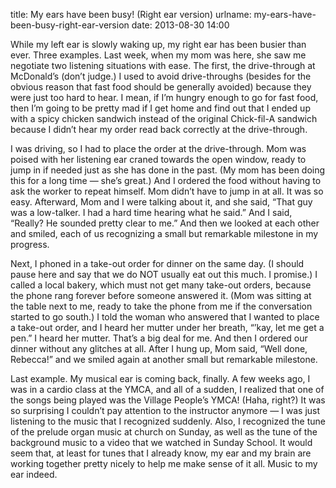 title: My ears have been busy! (Right ear version)
urlname: my-ears-have-been-busy-right-ear-version
date: 2013-08-30 14:00

While my left ear is slowly waking up, my right ear has been busier than ever. Three examples. Last week, when my mom
was here, she saw me negotiate two listening situations with ease. The first, the drive-through at McDonald&#x02bc;s
(don&#x02bc;t judge.) I used to avoid drive-throughs (besides for the obvious reason that fast food should be generally
avoided) because they were just too hard to hear. I mean, if I&#x02bc;m hungry enough to go for fast food, then
I&#x02bc;m going to be pretty mad if I get home and find out that I ended up with a spicy chicken sandwich instead of
the original Chick-fil-A sandwich because I didn&#x02bc;t hear my order read back correctly at the drive-through.

I was driving, so I had to place the order at the drive-through. Mom was poised with her listening ear craned towards
the open window, ready to jump in if needed just as she has done in the past. (My mom has been doing this for a long
time &mdash; she&#x02bc;s great.) And I ordered the food without having to ask the worker to repeat himself. Mom
didn&#x02bc;t have to jump in at all. It was so easy. Afterward, Mom and I were talking about it, and she said,
&ldquo;That guy was a low-talker. I had a hard time hearing what he said.&rdquo; And I said, &ldquo;Really? He sounded
pretty clear to me.&rdquo; And then we looked at each other and smiled, each of us recognizing a small but remarkable 
milestone in my progress.

Next, I phoned in a take-out order for dinner on the same day. (I should pause here and say that we do NOT usually eat
out this much. I promise.) I called a local bakery, which must not get many take-out orders, because the phone rang
forever before someone answered it. (Mom was sitting at the table next to me, ready to take the phone from me if the
conversation started to go south.) I told the woman who answered that I wanted to place a take-out order, and I heard
her mutter under her breath, &ldquo;&#x02bc;kay, let me get a pen.&rdquo; I heard her mutter. That&#x02bc;s a big deal
for me. And then I ordered our dinner without any glitches at all. After I hung up, Mom said, &ldquo;Well done,
Rebecca!&rdquo; and we smiled again at another small but remarkable milestone.

Last example. My musical ear is coming back, finally. A few weeks ago, I was in a cardio class at the YMCA, and all of a
sudden, I realized that one of the songs being played was the Village People&#x02bc;s YMCA! (Haha, right?) It was so
surprising I couldn&#x02bc;t pay attention to the instructor anymore &mdash; I was just listening to the music that I
recognized suddenly. Also, I recognized the tune of the prelude organ music at church on Sunday, as well as the tune of
the background music to a video that we watched in Sunday School. It would seem that, at least for tunes that I already
know, my ear and my brain are working together pretty nicely to help me make sense of it all. Music to my ear indeed.
